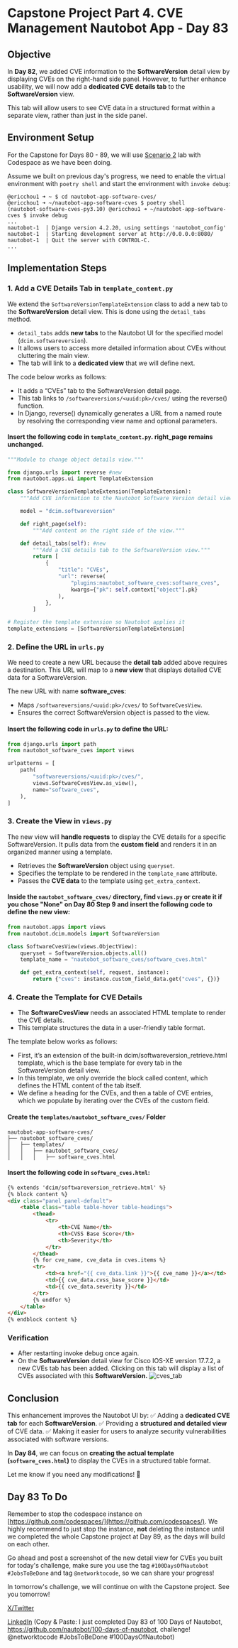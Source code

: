 # Capstone Project Part 4. CVE Management Nautobot App - Day 83

## **Objective**
In **Day 82**, we added CVE information to the **SoftwareVersion** detail view by displaying CVEs on the right-hand side panel. However, to further enhance usability, we will now add a **dedicated CVE details tab** to the **SoftwareVersion** view.

This tab will allow users to see CVE data in a structured format within a separate view, rather than just in the side panel.

## Environment Setup

For the Capstone for Days 80 - 89, we will use [Scenario 2](../Lab_Setup/scenario_2_setup/README.md) lab with Codespace as we have been doing. 

Assume we built on previous day's progress, we need to enable the virtual environment with `poetry shell` and start the environment with `invoke debug`: 

```
@ericchou1 ➜ ~ $ cd nautobot-app-software-cves/
@ericchou1 ➜ ~/nautobot-app-software-cves $ poetry shell
(nautobot-software-cves-py3.10) @ericchou1 ➜ ~/nautobot-app-software-cves $ invoke debug
...
nautobot-1  | Django version 4.2.20, using settings 'nautobot_config'
nautobot-1  | Starting development server at http://0.0.0.0:8080/
nautobot-1  | Quit the server with CONTROL-C.
...
```

## **Implementation Steps**

### **1. Add a CVE Details Tab in `template_content.py`**
We extend the `SoftwareVersionTemplateExtension` class to add a new tab to the **SoftwareVersion** detail view. This is done using the `detail_tabs` method.

- `detail_tabs` adds **new tabs** to the Nautobot UI for the specified model (`dcim.softwareversion`).
- It allows users to access more detailed information about CVEs without cluttering the main view.
- The tab will link to a **dedicated view** that we will define next.

The code below works as follows:
- It adds a “CVEs” tab to the SoftwareVersion detail page.
- This tab links to `/softwareversions/<uuid:pk>/cves/` using the reverse() function.
- In Django, reverse() dynamically generates a URL from a named route by resolving the corresponding view name and optional parameters.

#### Insert the following code in `template_content.py`. **right_page** remains unchanged.
```python
"""Module to change object details view."""

from django.urls import reverse #new
from nautobot.apps.ui import TemplateExtension

class SoftwareVersionTemplateExtension(TemplateExtension):
    """Add CVE information to the Nautobot Software Version detail view."""

    model = "dcim.softwareversion"

    def right_page(self):
        """Add content on the right side of the view."""

    def detail_tabs(self): #new
        """Add a CVE details tab to the SoftwareVersion view."""
        return [
            {
                "title": "CVEs",
                "url": reverse(
                    "plugins:nautobot_software_cves:software_cves",
                    kwargs={"pk": self.context["object"].pk}
                ),
            },
        ]

# Register the template extension so Nautobot applies it
template_extensions = [SoftwareVersionTemplateExtension]
```

### **2. Define the URL in `urls.py`**

We need to create a new URL because the **detail tab** added above requires a destination. This URL will map to a **new view** that displays detailed CVE data for a SoftwareVersion.

The new URL with name **software_cves**:
  - Maps `/softwareversions/<uuid:pk>/cves/` to `SoftwareCvesView`.
  - Ensures the correct SoftwareVersion object is passed to the view.

#### Insert the following code in `urls.py` to define the URL:
```python
from django.urls import path
from nautobot_software_cves import views

urlpatterns = [
    path(
        "softwareversions/<uuid:pk>/cves/",
        views.SoftwareCvesView.as_view(),
        name="software_cves",
    ),
]
```

### **3. Create the View in `views.py`**

The new view will **handle requests** to display the CVE details for a specific SoftwareVersion. It pulls data from the **custom field** and renders it in an organized manner using a template.

- Retrieves the **SoftwareVersion** object using `queryset`.
- Specifies the template to be rendered in the `template_name` attribute.
- Passes the **CVE data** to the template using `get_extra_context`.

#### Inside the **`nautobot_software_cves/`** directory, find `views.py` or create it if you chose "None" on Day 80 Step 9 and insert the following code to define the new view:
```python
from nautobot.apps import views
from nautobot.dcim.models import SoftwareVersion

class SoftwareCvesView(views.ObjectView):
    queryset = SoftwareVersion.objects.all()
    template_name = "nautobot_software_cves/software_cves.html"

    def get_extra_context(self, request, instance):
        return {"cves": instance.custom_field_data.get("cves", {})}
```

### **4. Create the Template for CVE Details**

- The **SoftwareCvesView** needs an associated HTML template to render the CVE details.
- This template structures the data in a user-friendly table format.

The template below works as follows:
- First, it’s an extension of the built-in dcim/softwareversion_retrieve.html template, which is the base template
for every tab in the SoftwareVersion detail view. 
- In this template, we only override the block called content, which defines the HTML content of the tab itself.
- We define a heading for the CVEs, and then a table of CVE entries, which we populate by iterating over the CVEs of the custom field.

#### **Create the `templates/nautobot_software_cves/` Folder**
```
nautobot-app-software-cves/
├── nautobot_software_cves/
│   ├── templates/
│   │   ├── nautobot_software_cves/
│   │   │   ├── software_cves.html
```

#### Insert the following code in `software_cves.html`:
```html
{% extends 'dcim/softwareversion_retrieve.html' %}
{% block content %}
<div class="panel panel-default">
    <table class="table table-hover table-headings">
        <thead>
            <tr>
                <th>CVE Name</th>
                <th>CVSS Base Score</th>
                <th>Severity</th>
            </tr>
        </thead>
        {% for cve_name, cve_data in cves.items %}
        <tr>
            <td><a href="{{ cve_data.link }}">{{ cve_name }}</a></td>
            <td>{{ cve_data.cvss_base_score }}</td>
            <td>{{ cve_data.severity }}</td>
        </tr>
        {% endfor %}
    </table>
</div>
{% endblock content %}
```

### **Verification**

- After restarting invoke debug once again.
- On the **SoftwareVersion** detail view for Cisco IOS-XE version 17.7.2, a new CVEs tab has been added. Clicking on this tab will display a list of CVEs associated with this **SoftwareVersion.**
![cves_tab](images/cves_tab.png)

## **Conclusion**
This enhancement improves the Nautobot UI by:
✅ Adding a **dedicated CVE tab** for each **SoftwareVersion**.
✅ Providing a **structured and detailed view** of CVE data.
✅ Making it easier for users to analyze security vulnerabilities associated with software versions.

In **Day 84**, we can focus on **creating the actual template (`software_cves.html`)** to display the CVEs in a structured table format.

Let me know if you need any modifications! 🚀

## Day 83 To Do

Remember to stop the codespace instance on [https://github.com/codespaces/](https://github.com/codespaces/). We highly recommend to just stop the instance, **not** deleting the instance until we completed the whole Capstone project at Day 89, as the days will build on each other.  

Go ahead and post a screenshot of the new detail view for CVEs you built for today's challenge, make sure you use the tag `#100DaysOfNautobot` `#JobsToBeDone` and tag `@networktocode`, so we can share your progress! 

In tomorrow's challenge, we will continue on with the Capstone project. See you tomorrow! 

[X/Twitter](<https://twitter.com/intent/tweet?url=https://github.com/nautobot/100-days-of-nautobot&text=I+just+completed+Day+83+of+the+100+days+of+nautobot+challenge+!&hashtags=100DaysOfNautobot,JobsToBeDone>)

[LinkedIn](https://www.linkedin.com/) (Copy & Paste: I just completed Day 83 of 100 Days of Nautobot, https://github.com/nautobot/100-days-of-nautobot, challenge! @networktocode #JobsToBeDone #100DaysOfNautobot) 

